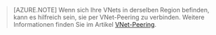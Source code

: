 >[AZURE.NOTE] Wenn sich Ihre VNets in derselben Region befinden, kann es hilfreich sein, sie per VNet-Peering zu verbinden. Weitere Informationen finden Sie im Artikel [VNet-Peering](../articles/virtual-network/virtual-network-peering-overview.md).

<!---HONumber=AcomDC_0928_2016-->